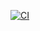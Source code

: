 [![CI](https://github.com/OscarSantosGH/EssentialFeed/actions/workflows/CI.yml/badge.svg)](https://github.com/OscarSantosGH/EssentialFeed/actions/workflows/CI.yml)

